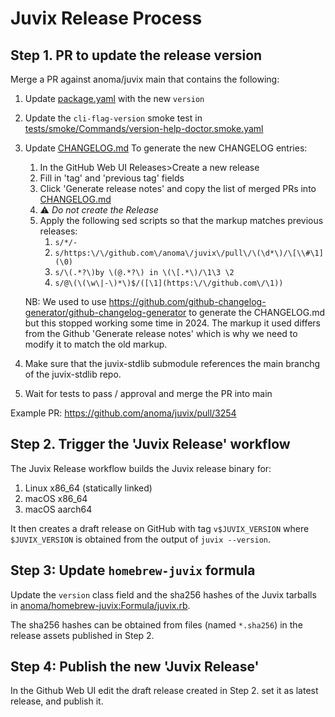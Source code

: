 # Juvix Release Process

## Step 1. PR to update the release version

Merge a PR against anoma/juvix main that contains the following:

1. Update [package.yaml](package.yaml) with the new `version`
2. Update the `cli-flag-version` smoke test in [tests/smoke/Commands/version-help-doctor.smoke.yaml](tests/smoke/Commands/version-help-doctor.smoke.yaml)
3. Update [CHANGELOG.md](CHANGELOG.md)
   To generate the new CHANGELOG entries:

   1. In the GitHub Web UI Releases>Create a new release
   2. Fill in 'tag' and 'previous tag' fields
   3. Click 'Generate release notes' and copy the list of merged PRs into [CHANGELOG.md](CHANGELOG.md)
   4. :warning: _Do not create the Release_
   5. Apply the following sed scripts so that the markup matches previous releases:
      1. `s/*/-`
      2. `s/https:\/\/github.com\/anoma\/juvix\/pull\/\(\d*\)/\[\\#\1](\0)`
      3. `s/\(.*?\)by \(@.*?\) in \(\[.*\)/\1\3 \2`
      4. `s/@\(\(\w\|-\)*\)$/([\1](https:\/\/github.com\/\1))`

   NB: We used to use https://github.com/github-changelog-generator/github-changelog-generator to generate the CHANGELOG.md but this stopped working some time in 2024. The markup it used differs from the Github 'Generate release notes' which is why we need to modify it to match the old markup.

4. Make sure that the juvix-stdlib submodule references the main branchg of the juvix-stdlib repo.
5. Wait for tests to pass / approval and merge the PR into main

Example PR: https://github.com/anoma/juvix/pull/3254

## Step 2. Trigger the 'Juvix Release' workflow

The Juvix Release workflow builds the Juvix release binary for:

1. Linux x86_64 (statically linked)
2. macOS x86_64
3. macOS aarch64

It then creates a draft release on GitHub with tag `v$JUVIX_VERSION` where `$JUVIX_VERSION` is obtained from the output of `juvix --version`.

## Step 3: Update `homebrew-juvix` formula

Update the `version` class field and the sha256 hashes of the Juvix tarballs in [anoma/homebrew-juvix:Formula/juvix.rb](https://github.com/anoma/homebrew-juvix/blob/main/Formula/juvix.rb).

The sha256 hashes can be obtained from files (named `*.sha256`) in the release assets published in Step 2.

## Step 4: Publish the new 'Juvix Release'

In the Github Web UI edit the draft release created in Step 2. set it as latest release, and publish it.
